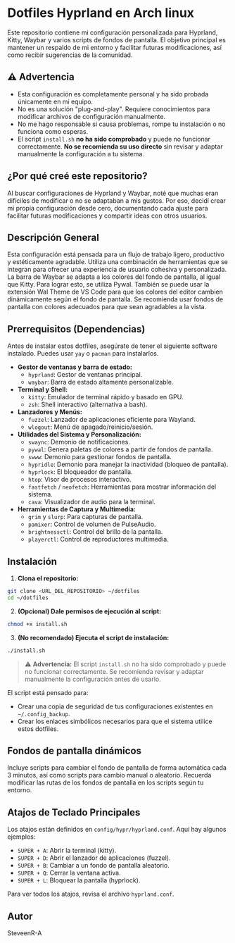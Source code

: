 # Dotfiles Hyprland en Arch linux 

Este repositorio contiene mi configuración personalizada para Hyprland, Kitty, Waybar y varios scripts de fondos de pantalla. El objetivo principal es mantener un respaldo de mi entorno y facilitar futuras modificaciones, así como recibir sugerencias de la comunidad.

## ⚠️ Advertencia

- Esta configuración es completamente personal y ha sido probada únicamente en mi equipo.
- No es una solución "plug-and-play". Requiere conocimientos para modificar archivos de configuración manualmente.
- No me hago responsable si causa problemas, rompe tu instalación o no funciona como esperas.
- El script `install.sh` **no ha sido comprobado** y puede no funcionar correctamente. **No se recomienda su uso directo** sin revisar y adaptar manualmente la configuración a tu sistema.

## ¿Por qué creé este repositorio?

Al buscar configuraciones de Hyprland y Waybar, noté que muchas eran difíciles de modificar o no se adaptaban a mis gustos. Por eso, decidí crear mi propia configuración desde cero, documentando cada ajuste para facilitar futuras modificaciones y compartir ideas con otros usuarios.
## Descripción General

Esta configuración está pensada para un flujo de trabajo ligero, productivo y estéticamente agradable. Utiliza una combinación de herramientas que se integran para ofrecer una experiencia de usuario cohesiva y personalizada. La barra de Waybar se adapta a los colores del fondo de pantalla, al igual que Kitty. Para lograr esto, se utiliza Pywal. También se puede usar la extensión Wal Theme de VS Code para que los colores del editor cambien dinámicamente según el fondo de pantalla. Se recomienda usar fondos de pantalla con colores adecuados para que sean agradables a la vista.
 
## Prerrequisitos (Dependencias)

Antes de instalar estos dotfiles, asegúrate de tener el siguiente software instalado. Puedes usar `yay` o `pacman` para instalarlos.

- **Gestor de ventanas y barra de estado:**
  - `hyprland`: Gestor de ventanas principal.
  - `waybar`: Barra de estado altamente personalizable.
- **Terminal y Shell:**
  - `kitty`: Emulador de terminal rápido y basado en GPU.
  - `zsh`: Shell interactivo (alternativa a bash).
- **Lanzadores y Menús:**
  - `fuzzel`: Lanzador de aplicaciones eficiente para Wayland.
  - `wlogout`: Menú de apagado/reinicio/sesión.
- **Utilidades del Sistema y Personalización:**
  - `swaync`: Demonio de notificaciones.
  - `pywal`: Genera paletas de colores a partir de fondos de pantalla.
  - `swww`: Demonio para gestionar fondos de pantalla.
  - `hypridle`: Demonio para manejar la inactividad (bloqueo de pantalla).
  - `hyprlock`: El bloqueador de pantalla.
  - `htop`: Visor de procesos interactivo.
  - `fastfetch` / `neofetch`: Herramientas para mostrar información del sistema.
  - `cava`: Visualizador de audio para la terminal.
- **Herramientas de Captura y Multimedia:**
  - `grim` y `slurp`: Para capturas de pantalla.
  - `pamixer`: Control de volumen de PulseAudio.
  - `brightnessctl`: Control del brillo de la pantalla.
  - `playerctl`: Control de reproductores multimedia.

## Instalación

1.  **Clona el repositorio:**
  ```bash
  git clone <URL_DEL_REPOSITORIO> ~/dotfiles
  cd ~/dotfiles
  ```

2.  **(Opcional) Dale permisos de ejecución al script:**
  ```bash
  chmod +x install.sh
  ```

3.  **(No recomendado) Ejecuta el script de instalación:**
  ```bash
  ./install.sh
  ```

> ⚠️ **Advertencia:** El script `install.sh` no ha sido comprobado y puede no funcionar correctamente. Se recomienda revisar y adaptar manualmente la configuración antes de usarlo.

El script está pensado para:
- Crear una copia de seguridad de tus configuraciones existentes en `~/.config_backup`.
- Crear los enlaces simbólicos necesarios para que el sistema utilice estos dotfiles.
## Fondos de pantalla dinámicos

Incluye scripts para cambiar el fondo de pantalla de forma automática cada 3 minutos, así como scripts para cambio manual o aleatorio. Recuerda modificar las rutas de los fondos de pantalla en los scripts según tu entorno.


## Atajos de Teclado Principales

Los atajos están definidos en `config/hypr/hyprland.conf`. Aquí hay algunos ejemplos:

- `SUPER + A`: Abrir la terminal (kitty).
- `SUPER + D`: Abrir el lanzador de aplicaciones (fuzzel).
- `SUPER + B`: Cambiar a un fondo de pantalla aleatorio.
- `SUPER + Q`: Cerrar la ventana activa.
- `SUPER + L`: Bloquear la pantalla (hyprlock).

Para ver todos los atajos, revisa el archivo `hyprland.conf`.




## Autor
SteveenR-A

